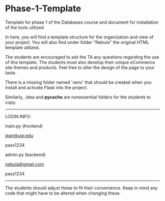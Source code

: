 # Phase-1-Template
Template for phase 1 of the Databases course and document for installation of the tools utilized

In here, you will find a template structure for the organization and view of your project. You will also find under folder "Nebula" the original HTML template utilized.

The students are encouraged to ask the TA any questions regarding the use of this template. The students must also develop their unique eCommerce site themes and products. Feel free to alter the design of the page to your taste.

There is a missing folder named 'venv' that should be created when you install and activate Flask into the project.

Similarly, .idea and __pycache__ are nonessential folders for the students to copy.


**************
LOGIN INFO:

main.py (frontend)

jean@upr.edu

pass1234


admin.py (backend)

nebula@gmail.com

pass1234
***************


The students should adjust these to fit their convenience. Keep in mind any code that might have to be altered when changing these.
